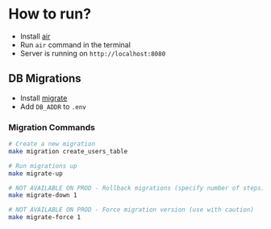 # How to run?
- Install [air](https://github.com/air-verse/air?tab=readme-ov-file#installation)
- Run `air` command in the terminal
- Server is running on `http://localhost:8080`

## DB Migrations

- Install [migrate](https://github.com/golang-migrate/migrate)
- Add `DB_ADDR` to `.env`

### Migration Commands

```bash
# Create a new migration
make migration create_users_table

# Run migrations up
make migrate-up

# NOT AVAILABLE ON PROD - Rollback migrations (specify number of steps)
make migrate-down 1

# NOT AVAILABLE ON PROD - Force migration version (use with caution)
make migrate-force 1
```